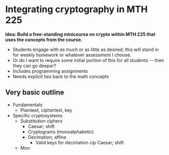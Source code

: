 # Integrating cryptography in MTH 225

**Idea: Build a free-standing minicourse on crypto within MTH 225 that uses the concepts from the course.** 

- Students engage with as much or as little as desired; this will stand in for weekly homework or whatever assessment I choose. 
- Or do I want to require some initial portion of this for all students -- then they can go deeper? 
- Includes programming assignments
- Needs explicit ties back to the math concepts 

## Very basic outline

- Fundamentals
	- Plaintext, ciphertext, key
- Specific cryptosystems
	- Substitution ciphers
		- Caesar; shift
		- Cryptograms (monoalphabetic) 
		- Decimation; affine 
			- Valid keys for decimation cip
Caesar; shift
	- Mon


<!--stackedit_data:
eyJoaXN0b3J5IjpbLTIwMDEzMTQyMjFdfQ==
-->